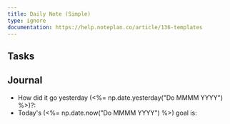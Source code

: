 ```yaml
---
title: Daily Note (Simple)
type: ignore
documentation: https://help.noteplan.co/article/136-templates
---
```

## Tasks


## Journal
- How did it go yesterday (<%= np.date.yesterday("Do MMMM YYYY") %>)?:
- Today's (<%= np.date.now("Do MMMM YYYY") %>) goal is: 
